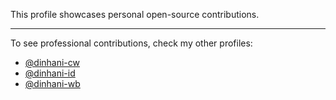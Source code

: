 This profile showcases personal open-source contributions.

<hr>

To see professional contributions, check my other profiles:
<ul>
  <li><a href="https://github.com/dinhani-cw">@dinhani-cw</li>
  <li><a href="https://github.com/dinhani-id">@dinhani-id</li>
  <li><a href="https://github.com/dinhani-wb">@dinhani-wb</li>
</ul>
